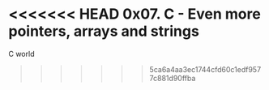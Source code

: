 <<<<<<< HEAD
0x07. C - Even more pointers, arrays and strings
=======
C world
>>>>>>> 5ca6a4aa3ec1744cfd60c1edf9577c881d90ffba
